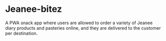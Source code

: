 # Jeanee-bitez
A PWA snack app where users are allowed to order a variety of Jeanee diary products and pasteries  online, and they are delivered to the customer per destination.
